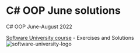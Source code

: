 # C# OOP June solutions
C# OOP June-August 2022

[Software University course](https://softuni.bg/trainings/3700/csharp-oop-june-2022) - Exercises and Solutions
![software-university-logo](https://user-images.githubusercontent.com/99989417/173138263-15bb5ad8-a9fe-4427-8e39-b624dd83dc4d.svg)
